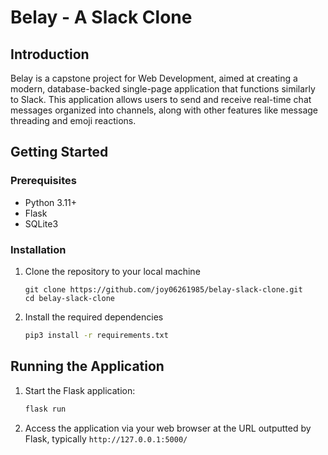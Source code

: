# Belay - A Slack Clone

## Introduction

Belay is a capstone project for Web Development, aimed at creating a modern, database-backed single-page application that functions similarly to Slack. This application allows users to send and receive real-time chat messages organized into channels, along with other features like message threading and emoji reactions.

## Getting Started

### Prerequisites

- Python 3.11+
- Flask
- SQLite3

### Installation

1. Clone the repository to your local machine
   ```
   git clone https://github.com/joy06261985/belay-slack-clone.git
   cd belay-slack-clone
   ```
2. Install the required dependencies
   ``` bash
   pip3 install -r requirements.txt
   ```
   
## Running the Application  
1. Start the Flask application:
   ``` bash
   flask run
   ```
2. Access the application via your web browser at the URL outputted by Flask, typically
   `http://127.0.0.1:5000/`

